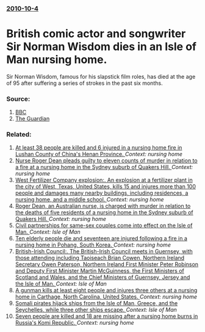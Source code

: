### [2010-10-4](/news/2010/10/4/index.md)

# British comic actor and songwriter Sir Norman Wisdom dies in an Isle of Man nursing home. 

Sir Norman Wisdom, famous for his slapstick film roles, has died at the age of 95 after suffering a series of strokes in the past six months.


### Source:

1. [BBC](http://www.bbc.co.uk/news/entertainment-arts-11473192)
2. [The Guardian](http://www.guardian.co.uk/culture/2010/oct/05/norman-wisdom-dies-aged-95)

### Related:

1. [At least 38 people are killed and 6 injured in a nursing home fire in Lushan County of China's Henan Province. ](/news/2015/05/25/at-least-38-people-are-killed-and-6-injured-in-a-nursing-home-fire-in-lushan-county-of-china-s-henan-province.md) _Context: nursing home_
2. [Nurse Roger Dean pleads guilty to eleven counts of murder in relation to a fire at a nursing home in the Sydney suburb of Quakers Hill. ](/news/2013/05/27/nurse-roger-dean-pleads-guilty-to-eleven-counts-of-murder-in-relation-to-a-fire-at-a-nursing-home-in-the-sydney-suburb-of-quakers-hill.md) _Context: nursing home_
3. [West Fertilizer Company explosion:. An explosion at a fertilizer plant in the city of West, Texas, United States, kills 15 and injures more than 100 people and damages many nearby buildings, including residences, a nursing home, and a middle school. ](/news/2013/04/17/west-fertilizer-company-explosion-an-explosion-at-a-fertilizer-plant-in-the-city-of-west-texas-united-states-kills-15-and-injures-more.md) _Context: nursing home_
4. [Roger Dean, an Australian nurse, is charged with murder in relation to the deaths of five residents of a nursing home in the Sydney suburb of Quakers Hill. ](/news/2011/11/19/roger-dean-an-australian-nurse-is-charged-with-murder-in-relation-to-the-deaths-of-five-residents-of-a-nursing-home-in-the-sydney-suburb-o.md) _Context: nursing home_
5. [Civil partnerships for same-sex couples come into effect on the Isle of Man. ](/news/2011/04/6/civil-partnerships-for-same-sex-couples-come-into-effect-on-the-isle-of-man.md) _Context: Isle of Man_
6. [Ten elderly people die and seventeen are injured following a fire in a nursing home in Pohang, South Korea. ](/news/2010/11/12/ten-elderly-people-die-and-seventeen-are-injured-following-a-fire-in-a-nursing-home-in-pohang-south-korea.md) _Context: nursing home_
7. [British-Irish Council:. The British-Irish Council meets in Guernsey, with those attending including Taoiseach Brian Cowen, Northern Ireland Secretary Owen Paterson, Northern Ireland First Minister Peter Robinson and Deputy First Minister Martin McGuinness, the First Ministers of Scotland and Wales, and the Chief Ministers of Guernsey, Jersey and the Isle of Man. ](/news/2010/06/25/british-irish-council-the-british-irish-council-meets-in-guernsey-with-those-attending-including-taoiseach-brian-cowen-northern-irel.md) _Context: Isle of Man_
8. [ A gunman kills at least eight people and injures three others at a nursing home in Carthage, North Carolina, United States. ](/news/2009/03/29/a-gunman-kills-at-least-eight-people-and-injures-three-others-at-a-nursing-home-in-carthage-north-carolina-united-states.md) _Context: nursing home_
9. [ Somali pirates hijack ships from the Isle of Man, Greece, and the Seychelles, while three other ships escape. ](/news/2009/03/26/somali-pirates-hijack-ships-from-the-isle-of-man-greece-and-the-seychelles-while-three-other-ships-escape.md) _Context: Isle of Man_
10. [ Seven people are killed and 18 are missing after a nursing home burns in Russia's Komi Republic. ](/news/2009/01/31/seven-people-are-killed-and-18-are-missing-after-a-nursing-home-burns-in-russia-s-komi-republic.md) _Context: nursing home_
